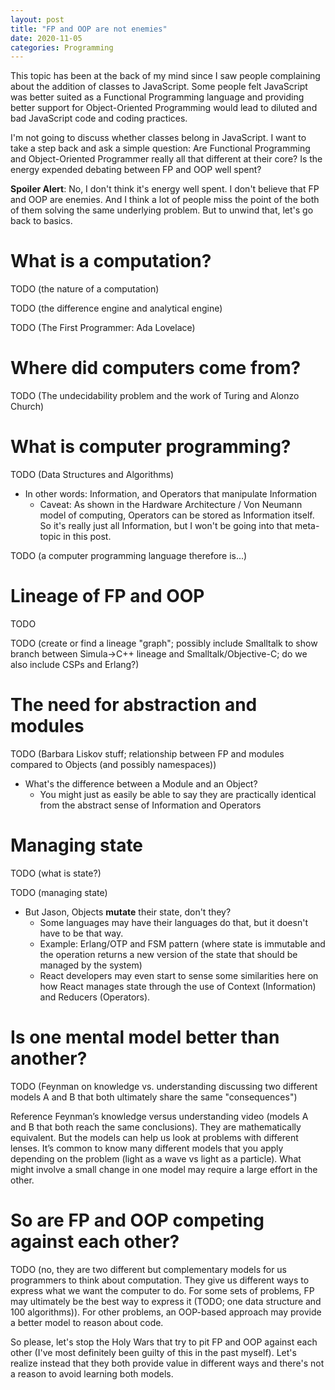 ```yaml
---
layout: post
title: "FP and OOP are not enemies"
date: 2020-11-05
categories: Programming
---
```


This topic has been at the back of my mind since I saw people complaining about the addition of classes to JavaScript. Some people felt JavaScript was better suited as a Functional Programming language and providing better support for Object-Oriented Programming would lead to diluted and bad JavaScript code and coding practices.

I'm not going to discuss whether classes belong in JavaScript. I want to take a step back and ask a simple question: Are Functional Programming and Object-Oriented Programmer really all that different at their core? Is the energy expended debating between FP and OOP well spent?

**Spoiler Alert**: No, I don't think it's energy well spent. I don't believe that FP and OOP are enemies. And I think a lot of people miss the point of the both of them solving the same underlying problem. But to unwind that, let's go back to basics.

# What is a computation?

TODO (the nature of a computation)

TODO (the difference engine and analytical engine)

TODO (The First Programmer: Ada Lovelace)

# Where did computers come from?

TODO (The undecidability problem and the work of Turing and Alonzo Church)

# What is computer programming?

TODO (Data Structures and Algorithms)

- In other words: Information, and Operators that manipulate Information
  - Caveat: As shown in the Hardware Architecture / Von Neumann model of computing, Operators can be stored as Information itself. So it's really just all Information, but I won't be going into that meta-topic in this post.

TODO (a computer programming language therefore is...)

# Lineage of FP and OOP

TODO

TODO (create or find a lineage "graph"; possibly include Smalltalk to show branch between Simula->C++ lineage and Smalltalk/Objective-C; do we also include CSPs and Erlang?)

# The need for abstraction and modules

TODO (Barbara Liskov stuff; relationship between FP and modules compared to Objects (and possibly namespaces))

- What's the difference between a Module and an Object?
  - You might just as easily be able to say they are practically identical from the abstract sense of Information and Operators

# Managing state

TODO (what is state?)

TODO (managing state)

- But Jason, Objects **mutate** their state, don't they?
  - Some languages may have their languages do that, but it doesn't have to be that way.
  - Example: Erlang/OTP and FSM pattern (where state is immutable and the operation returns a new version of the state that should be managed by the system)
  - React developers may even start to sense some similarities here on how React manages state through the use of Context (Information) and Reducers (Operators).

# Is one mental model better than another?

TODO (Feynman on knowledge vs. understanding discussing two different models A and B that both ultimately share the same "consequences")

Reference Feynman’s knowledge versus understanding video (models A and B that both reach the same conclusions). They are mathematically equivalent. But the models can help us look at problems with different lenses. It’s common to know many different models that you apply depending on the problem (light as a wave vs light as a particle). What might involve a small change in one model may require a large effort in the other.

# So are FP and OOP competing against each other?

TODO (no, they are two different but complementary models for us programmers to think about computation. They give us different ways to express what we want the computer to do. For some sets of problems, FP may ultimately be the best way to express it (TODO; one data structure and 100 algorithms)). For other problems, an OOP-based approach may provide a better model to reason about code.

So please, let's stop the Holy Wars that try to pit FP and OOP against each other (I've most definitely been guilty of this in the past myself). Let's realize instead that they both provide value in different ways and there's not a reason to avoid learning both models.
